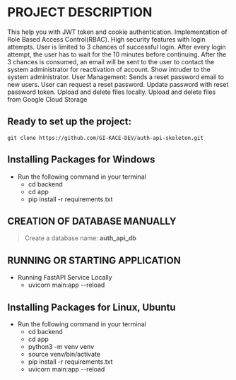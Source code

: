 # PROJECT DESCRIPTION
This help you with JWT token and cookie authentication.
Implementation of Role Based Access Control(RBAC).
High security features with login attempts. User is limited to 3 chances of successful login.
After every login attempt, the user has to wait for the 10 minutes before continuing.
After the 3 chances is consumed, an email will be sent to the user to contact the system administrator for reactivation of account.
Show intruder to the system administrator.
User Management: Sends a reset password email to new users.
User can request a reset password.
Update password with reset password token.
Upload and delete files locally.
Upload and delete files from Google Cloud Storage

## Ready to set up the project:
    git clone https://github.com/GI-KACE-DEV/auth-api-skeleton.git

## Installing Packages for Windows
- Run the following command in your terminal
    - cd backend
    - cd app
    - pip install -r requirements.txt


## CREATION OF DATABASE MANUALLY
>  Create a database name: **auth_api_db**



## RUNNING OR STARTING APPLICATION
- Running FastAPI Service Locally
    - uvicorn main:app --reload



## Installing Packages for Linux, Ubuntu
- Run the following command in your terminal
    - cd backend
    - cd app
    - python3 -m venv venv
    - source venv/bin/activate
    - pip install -r requirements.txt
    - uvicorn main:app --reload
